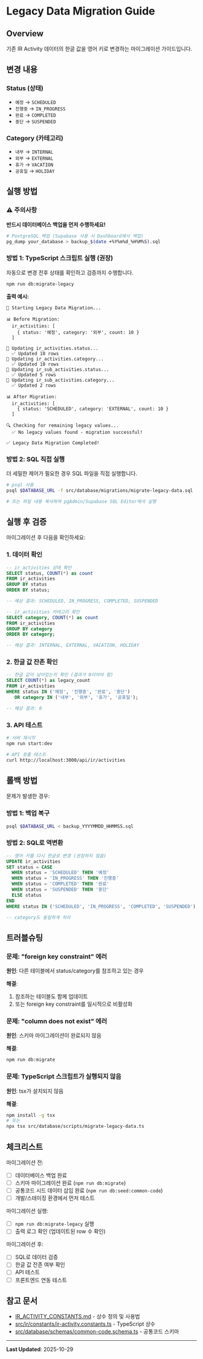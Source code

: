 # Legacy Data Migration Guide

## Overview

기존 IR Activity 데이터의 한글 값을 영어 키로 변경하는 마이그레이션 가이드입니다.

## 변경 내용

### Status (상태)
- `예정` → `SCHEDULED`
- `진행중` → `IN_PROGRESS`
- `완료` → `COMPLETED`
- `중단` → `SUSPENDED`

### Category (카테고리)
- `내부` → `INTERNAL`
- `외부` → `EXTERNAL`
- `휴가` → `VACATION`
- `공휴일` → `HOLIDAY`

## 실행 방법

### ⚠️ 주의사항

**반드시 데이터베이스 백업을 먼저 수행하세요!**

```bash
# PostgreSQL 백업 (Supabase 사용 시 Dashboard에서 백업)
pg_dump your_database > backup_$(date +%Y%m%d_%H%M%S).sql
```

### 방법 1: TypeScript 스크립트 실행 (권장)

자동으로 변경 전후 상태를 확인하고 검증까지 수행합니다.

```bash
npm run db:migrate-legacy
```

**출력 예시:**
```
🔄 Starting Legacy Data Migration...

📊 Before Migration:
  ir_activities: [
    { status: '예정', category: '외부', count: 10 }
  ]

🔄 Updating ir_activities.status...
  ✅ Updated 10 rows
🔄 Updating ir_activities.category...
  ✅ Updated 10 rows
🔄 Updating ir_sub_activities.status...
  ✅ Updated 5 rows
🔄 Updating ir_sub_activities.category...
  ✅ Updated 2 rows

📊 After Migration:
  ir_activities: [
    { status: 'SCHEDULED', category: 'EXTERNAL', count: 10 }
  ]

🔍 Checking for remaining legacy values...
  ✅ No legacy values found - migration successful!

✅ Legacy Data Migration Completed!
```

### 방법 2: SQL 직접 실행

더 세밀한 제어가 필요한 경우 SQL 파일을 직접 실행합니다.

```bash
# psql 사용
psql $DATABASE_URL -f src/database/migrations/migrate-legacy-data.sql

# 또는 파일 내용 복사하여 pgAdmin/Supabase SQL Editor에서 실행
```

## 실행 후 검증

마이그레이션 후 다음을 확인하세요:

### 1. 데이터 확인

```sql
-- ir_activities 상태 확인
SELECT status, COUNT(*) as count
FROM ir_activities
GROUP BY status
ORDER BY status;

-- 예상 결과: SCHEDULED, IN_PROGRESS, COMPLETED, SUSPENDED

-- ir_activities 카테고리 확인
SELECT category, COUNT(*) as count
FROM ir_activities
GROUP BY category
ORDER BY category;

-- 예상 결과: INTERNAL, EXTERNAL, VACATION, HOLIDAY
```

### 2. 한글 값 잔존 확인

```sql
-- 한글 값이 남아있는지 확인 (결과가 0이어야 함)
SELECT COUNT(*) as legacy_count
FROM ir_activities
WHERE status IN ('예정', '진행중', '완료', '중단')
   OR category IN ('내부', '외부', '휴가', '공휴일');

-- 예상 결과: 0
```

### 3. API 테스트

```bash
# 서버 재시작
npm run start:dev

# API 호출 테스트
curl http://localhost:3000/api/ir/activities
```

## 롤백 방법

문제가 발생한 경우:

### 방법 1: 백업 복구

```bash
psql $DATABASE_URL < backup_YYYYMMDD_HHMMSS.sql
```

### 방법 2: SQL로 역변환

```sql
-- 영어 키를 다시 한글로 변경 (권장하지 않음)
UPDATE ir_activities
SET status = CASE
  WHEN status = 'SCHEDULED' THEN '예정'
  WHEN status = 'IN_PROGRESS' THEN '진행중'
  WHEN status = 'COMPLETED' THEN '완료'
  WHEN status = 'SUSPENDED' THEN '중단'
  ELSE status
END
WHERE status IN ('SCHEDULED', 'IN_PROGRESS', 'COMPLETED', 'SUSPENDED');

-- category도 동일하게 처리
```

## 트러블슈팅

### 문제: "foreign key constraint" 에러

**원인**: 다른 테이블에서 status/category를 참조하고 있는 경우

**해결**:
1. 참조하는 테이블도 함께 업데이트
2. 또는 foreign key constraint를 일시적으로 비활성화

### 문제: "column does not exist" 에러

**원인**: 스키마 마이그레이션이 완료되지 않음

**해결**:
```bash
npm run db:migrate
```

### 문제: TypeScript 스크립트가 실행되지 않음

**원인**: tsx가 설치되지 않음

**해결**:
```bash
npm install -g tsx
# 또는
npx tsx src/database/scripts/migrate-legacy-data.ts
```

## 체크리스트

마이그레이션 전:
- [ ] 데이터베이스 백업 완료
- [ ] 스키마 마이그레이션 완료 (`npm run db:migrate`)
- [ ] 공통코드 시드 데이터 삽입 완료 (`npm run db:seed:common-code`)
- [ ] 개발/스테이징 환경에서 먼저 테스트

마이그레이션 실행:
- [ ] `npm run db:migrate-legacy` 실행
- [ ] 출력 로그 확인 (업데이트된 row 수 확인)

마이그레이션 후:
- [ ] SQL로 데이터 검증
- [ ] 한글 값 잔존 여부 확인
- [ ] API 테스트
- [ ] 프론트엔드 연동 테스트

## 참고 문서

- [IR_ACTIVITY_CONSTANTS.md](./IR_ACTIVITY_CONSTANTS.md) - 상수 정의 및 사용법
- [src/ir/constants/ir-activity.constants.ts](./src/ir/constants/ir-activity.constants.ts) - TypeScript 상수
- [src/database/schemas/common-code.schema.ts](./src/database/schemas/common-code.schema.ts) - 공통코드 스키마

---

**Last Updated**: 2025-10-29
